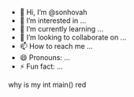 - 👋 Hi, I’m @sonhovah
- 👀 I’m interested in ...
- 🌱 I’m currently learning ...
- 💞️ I’m looking to collaborate on ...
- 📫 How to reach me ...
- 😄 Pronouns: ...
- ⚡ Fun fact: ...

<!---
sonhovah/sonhovah is a ✨ special ✨ repository because its `README.md` (this file) appears on your GitHub profile.
You can click the Preview link to take a look at your changes.
--->
why is my int main() red
